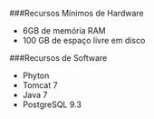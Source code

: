 ###Recursos Mínimos de Hardware
- 6GB de memória RAM
- 100 GB de espaço livre em disco

###Recursos de Software
- Phyton
- Tomcat 7
- Java 7
- PostgreSQL 9.3

